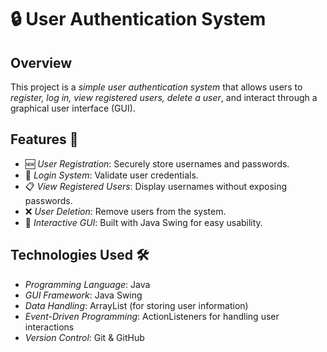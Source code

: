 # 🔒 User Authentication System

## Overview
This project is a *simple user authentication system* that allows users to *register, log in, view registered users, delete a user*, and interact through a graphical user interface (GUI).

## Features 🚀
- 🆕 *User Registration*: Securely store usernames and passwords.
- 🔐 *Login System*: Validate user credentials.
- 📋 *View Registered Users*: Display usernames without exposing passwords.
- ❌ *User Deletion*: Remove users from the system.
- 🎨 *Interactive GUI*: Built with Java Swing for easy usability.

## Technologies Used 🛠
- *Programming Language*: Java
- *GUI Framework*: Java Swing
- *Data Handling*: ArrayList (for storing user information)
- *Event-Driven Programming*: ActionListeners for handling user interactions
- *Version Control*: Git & GitHub
